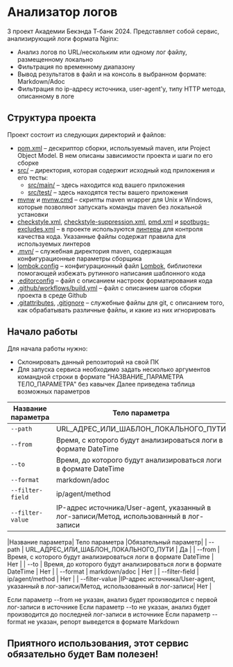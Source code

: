 # Анализатор логов

3 проект Академии Бекэнда Т-банк 2024. 
Представляет собой сервис, анализирующий логи формата Nginx:
- Анализ логов по URL/нескольким или одному лог файлу, размещенному локально
- Фильтрация по временному диапазону
- Вывод результатов в файл и на консоль в выбранном формате: Markdown/Adoc
- Фильтрация по ip-адресу источника, user-agent'у, типу HTTP метода, описанному в логе

## Структура проекта

Проект состоит из следующих директорий и файлов:
- [pom.xml](./pom.xml) – дескриптор сборки, используемый maven, или Project
  Object Model. В нем описаны зависимости проекта и шаги по его сборке
- [src/](./src) – директория, которая содержит исходный код приложения и его
  тесты:
  - [src/main/](./src/main) – здесь находится код вашего приложения
  - [src/test/](./src/test) – здесь находятся тесты вашего приложения
- [mvnw](./mvnw) и [mvnw.cmd](./mvnw.cmd) – скрипты maven wrapper для Unix и
  Windows, которые позволяют запускать команды maven без локальной установки
- [checkstyle.xml](checkstyle.xml),
  [checkstyle-suppression.xml](checkstyle-suppression.xml), [pmd.xml](pmd.xml) и
  [spotbugs-excludes.xml](spotbugs-excludes.xml) – в проекте используются
  [линтеры](https://en.wikipedia.org/wiki/Lint_%28software%29) для контроля
  качества кода. Указанные файлы содержат правила для используемых линтеров
- [.mvn/](./.mvn) – служебная директория maven, содержащая конфигурационные
  параметры сборщика
- [lombok.config](lombok.config) – конфигурационный файл
  [Lombok](https://projectlombok.org/), библиотеки помогающей избежать рутинного
  написания шаблонного кода
- [.editorconfig](.editorconfig) – файл с описанием настроек форматирования кода
- [.github/workflows/build.yml](.github/workflows/build.yml) – файл с описанием
  шагов сборки проекта в среде Github
- [.gitattributes](.gitattributes), [.gitignore](.gitignore) – служебные файлы
  для git, с описанием того, как обрабатывать различные файлы, и какие из них
  игнорировать

## Начало работы

Для начала работы нужно:
- Склонировать данный репозиторий на свой ПК
- Для запуска сервиса необходимо задать несколько аргументов командной строки в формате "НАЗВАНИЕ_ПАРАМЕТРА ТЕЛО_ПАРАМЕТРА" без кавычек
Далее приведена таблица возможных параметров

| Название параметра | Тело параметра | Обязательный параметр |
|--------------------|----------------|-----------------------|
| `--path`           | URL_АДРЕС_ИЛИ_ШАБЛОН_ЛОКАЛЬНОГО_ПУТИ | Да |
| `--from`           | Время, с которого будут анализироваться логи в формате DateTime | Нет |
| `--to`             | Время, до которого будут анализироваться логи в формате DateTime | Нет |
| `--format`         | markdown/adoc | Нет |
| `--filter-field`   | ip/agent/method | Нет |
| `--filter-value`   | IP-адрес источника/User-agent, указанный в лог-записи/Метод, использованный в лог-записи | Нет |

|Название параметра|                                       Тело параметра                                   |Обязательный параметр|
|     --path       |                           URL_АДРЕС_ИЛИ_ШАБЛОН_ЛОКАЛЬНОГО_ПУТИ                         |           Да        |
|     --from       |              Время, с которого будут анализироваться логи в формате DateTime           |           Нет       |
|     --to         |              Время, до которого будут анализироваться логи в формате DateTime          |           Нет       |
|     --format     |                                        markdown/adoc                                   |           Нет       |
|  --filter-field  |                                        ip/agent/method                                 |           Нет       |
|  --filter-value  |IP-адрес источника/User-agent, указанный в лог-записи/Метод, использованный в лог-записи|           Нет       |

Если параметр --from не указан, анализ будет производится с первой лог-записи в источнике
Если параметр --to не указан, анализ будет производится до последней лог-записи в источнике
Если параметр --format не указан, репорт выведется в формате Markdown

## Приятного использования, этот сервис обязательно будет Вам полезен!
